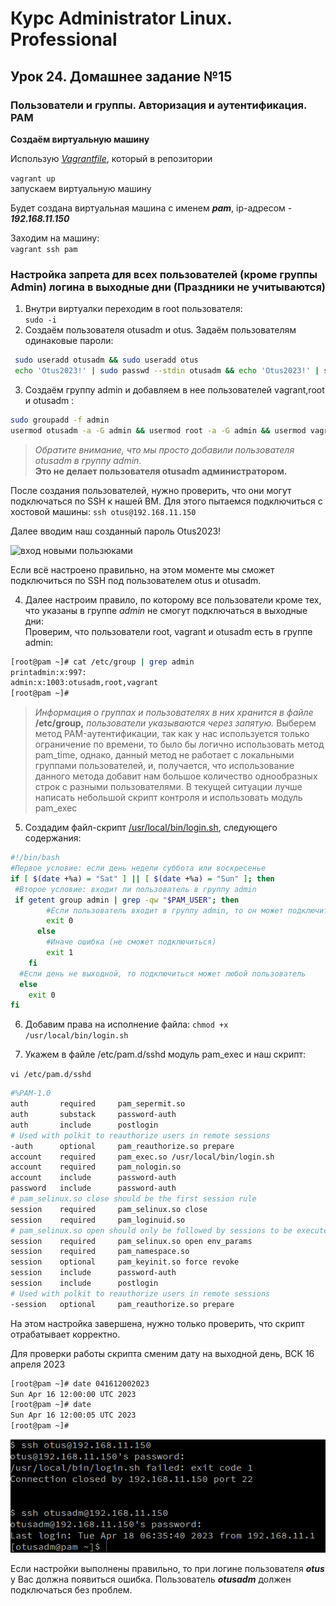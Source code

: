 # Курс Administrator Linux. Professional

## Урок 24. Домашнее задание №15

### Пользователи и группы. Авторизация и аутентификация. PAM  
  
**Создаём виртуальную машину**  
  
Использую _[Vagrantfile](Vagrantfile)_, который в репозитории  
  
```vagrant up```  
запускаем виртуальную машину  
  
Будет создана виртуальная машина с именем **_pam_**, ip-адресом - **_192.168.11.150_**

Заходим на машину:  
```vagrant ssh pam```
  
### Настройка запрета для всех пользователей (кроме группы Admin) логина в выходные дни (Праздники не учитываются)

1. Внутри виртуалки переходим в root пользователя:  
```sudo -i```  
2. Создаём пользователя otusadm и otus. Задаём пользователям одинаковые пароли:  

```bash
 sudo useradd otusadm && sudo useradd otus    
 echo 'Otus2023!' | sudo passwd --stdin otusadm && echo 'Otus2023!' | sudo passwd --stdin otus
```

3. Создаём группу admin и добавляем в нее пользователей vagrant,root и otusadm :  

```bash
sudo groupadd -f admin  
usermod otusadm -a -G admin && usermod root -a -G admin && usermod vagrant -a -G admin
```

>_Обратите внимание, что мы просто добавили пользователя otusadm в группу admin._  
>**Это не делает пользователя otusadm администратором.**  

После создания пользователей, нужно проверить, что они могут подключаться по SSH к нашей ВМ. Для этого пытаемся подключиться с хостовой машины:
```ssh otus@192.168.11.150```  

Далее вводим наш созданный пароль Otus2023!

![вход новыми пользюками](./img/Screenshot_1.PNG)

Если всё настроено правильно, на этом моменте мы сможет подключиться по SSH под пользователем otus и otusadm.  

4. Далее настроим правило, по которому все пользователи кроме тех, что указаны в группе _admin_ не смогут подключаться в выходные дни:  
Проверим, что пользователи root, vagrant и otusadm есть в группе admin:  

```bash
[root@pam ~]# cat /etc/group | grep admin 
printadmin:x:997:
admin:x:1003:otusadm,root,vagrant
[root@pam ~]#
```
>_Информация о группах и пользователях в них хранится в файле_ **/etc/group,** _пользователи указываются через запятую._
Выберем метод PAM-аутентификации, так как у нас используется только ограничение по времени, то было бы логично использовать метод pam_time, однако, данный метод не работает с локальными группами пользователей, и, получается, что использование данного метода добавит нам большое количество однообразных строк с разными пользователями. В текущей ситуации лучше написать небольшой скрипт контроля и использовать модуль pam_exec

5. Создадим файл-скрипт [/usr/local/bin/login.sh](login.sh), следующего содержания:  

```bash
#!/bin/bash
#Первое условие: если день недели суббота или воскресенье
if [ $(date +%a) = "Sat" ] || [ $(date +%a) = "Sun" ]; then
 #Второе условие: входит ли пользователь в группу admin
 if getent group admin | grep -qw "$PAM_USER"; then
        #Если пользователь входит в группу admin, то он может подключиться
        exit 0
      else
        #Иначе ошибка (не сможет подключиться)
        exit 1
    fi
  #Если день не выходной, то подключиться может любой пользователь
  else
    exit 0
fi
```

6. Добавим права на исполнение файла: ```chmod +x /usr/local/bin/login.sh```

7. Укажем в файле /etc/pam.d/sshd модуль pam_exec и наш скрипт:

```vi /etc/pam.d/sshd```

```bash
#%PAM-1.0
auth       required     pam_sepermit.so
auth       substack     password-auth
auth       include      postlogin
# Used with polkit to reauthorize users in remote sessions
-auth      optional     pam_reauthorize.so prepare
account    required     pam_exec.so /usr/local/bin/login.sh
account    required     pam_nologin.so
account    include      password-auth
password   include      password-auth
# pam_selinux.so close should be the first session rule
session    required     pam_selinux.so close
session    required     pam_loginuid.so
# pam_selinux.so open should only be followed by sessions to be executed in the user context
session    required     pam_selinux.so open env_params
session    required     pam_namespace.so
session    optional     pam_keyinit.so force revoke
session    include      password-auth
session    include      postlogin
# Used with polkit to reauthorize users in remote sessions
-session   optional     pam_reauthorize.so prepare

```

На этом настройка завершена, нужно только проверить, что скрипт отрабатывает корректно.  

Для проверки работы скрипта сменим дату на выходной день, ВСК 16 апреля 2023
```bash
[root@pam ~]# date 041612002023
Sun Apr 16 12:00:00 UTC 2023
[root@pam ~]# date
Sun Apr 16 12:00:05 UTC 2023
[root@pam ~]#
```

![вход в выходные](./img/Screenshot_2.PNG)

Если настройки выполнены правильно, то при логине пользователя **_otus_** у Вас должна появиться ошибка. Пользователь **_otusadm_** должен подключаться без проблем.